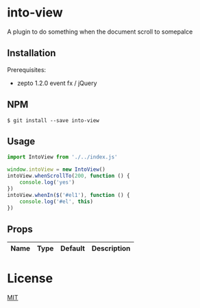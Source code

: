 # into-view

A plugin to do something when the document scroll to somepalce

## Installation

Prerequisites:  
 - zepto 1.2.0 event fx / jQuery

## NPM

```
$ git install --save into-view
```

## Usage

```javascript
import IntoView from './../index.js'

window.intoView = new IntoView()
intoView.whenScrollTo(200, function () {
    console.log('yes')
})
intoView.whenIn($('#el1'), function () {
    console.log('#el', this)
})
```


## Props

| Name | Type | Default | Description |
| ---- | ---- | ------- | ----------- |


# License
[MIT](LICENSE)
